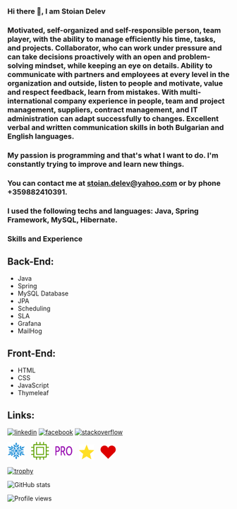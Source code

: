 ### Hi there 👋, I am Stoian Delev

### Motivated, self-organized and self-responsible person, team player, with the ability  to manage efficiently his time, tasks, and projects. Collaborator, who can work under pressure and can take decisions proactively with an open and problem-solving mindset, while keeping an eye on details. Ability to communicate with partners and employees at every level in the organization and outside, listen to people and motivate, value and respect feedback, learn from mistakes. With multi-international company experience in people, team and project management, suppliers, contract management,  and IT administration can adapt successfully to changes. Excellent verbal and written communication skills in both Bulgarian and English languages.


### My passion is programming and that's what I want to do. I'm constantly trying to improve and learn new things.
### You can contact me at stoian.delev@yahoo.com or by phone +359882410391.


### I used the following techs and languages: Java, Spring Framework, MySQL, Hibernate.


### Skills and Experience


## Back-End:

* Java
* Spring
* MySQL Database
* JPA
* Scheduling
* SLA
* Grafana
* MailHog


## Front-End:

* HTML
* CSS
* JavaScript
* Thymeleaf


## Links:

[<img src='https://cdn.jsdelivr.net/npm/simple-icons@3.0.1/icons/linkedin.svg' alt='linkedin' height='40'>](https://www.linkedin.com/in/stoyan-delev/)  [<img src='https://cdn.jsdelivr.net/npm/simple-icons@3.0.1/icons/facebook.svg' alt='facebook' height='40'>](https://www.facebook.com/stoian.delev.9)  [<img src='https://cdn.jsdelivr.net/npm/simple-icons@3.0.1/icons/stackoverflow.svg' alt='stackoverflow' height='40'>](https://stackoverflow.com/users/14215539/stoian-delev)  

<a href='https://archiveprogram.github.com/'><img src='https://raw.githubusercontent.com/acervenky/animated-github-badges/master/assets/acbadge.gif' width='40' height='40'></a> <a href='https://docs.github.com/en/developers'><img src='https://raw.githubusercontent.com/acervenky/animated-github-badges/master/assets/devbadge.gif' width='40' height='40'></a> <a href='https://github.com/pricing'><img src='https://raw.githubusercontent.com/acervenky/animated-github-badges/master/assets/pro.gif' width='40' height='40'></a> <a href='https://stars.github.com/'><img src='https://raw.githubusercontent.com/acervenky/animated-github-badges/master/assets/starbadge.gif' width='35' height='35'></a> <a href='https://docs.github.com/en/github/supporting-the-open-source-community-with-github-sponsors'><img src='https://raw.githubusercontent.com/acervenky/animated-github-badges/master/assets/sponsorbadge.gif' width='35' height='35'></a> 

[![trophy](https://github-profile-trophy.vercel.app/?username=stoiandelev)](https://github.com/ryo-ma/github-profile-trophy)

![GitHub stats](https://github-readme-stats.vercel.app/api?username=stoiandelev&show_icons=true)  

![Profile views](https://gpvc.arturio.dev/stoiandelev)  

